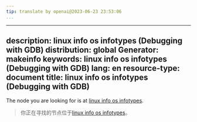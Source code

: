 ```yaml
---
tip: translate by openai@2023-06-23 23:53:06
...
```

---
description: linux info os infotypes (Debugging with GDB)
distribution: global
Generator: makeinfo
keywords: linux info os infotypes (Debugging with GDB)
lang: en
resource-type: document
title: linux info os infotypes (Debugging with GDB)
---

The node you are looking for is at [linux info os infotypes](OS-Information.html#linux-info-os-infotypes).

> 你正在寻找的节点位于[linux info os infotypes](OS-Information.html#linux-info-os-infotypes)。
